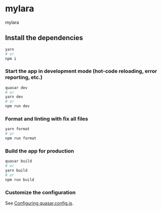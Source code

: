 # mylara

mylara

## Install the dependencies

```bash
yarn
# or
npm i
```

### Start the app in development mode (hot-code reloading, error reporting, etc.)

```bash
quasar dev
# or
yarn dev
# or
npm run dev
```

### Format and linting with fix all files

```bash
yarn format
# or
npm run format
```

### Build the app for production

```bash
quasar build
# or
yarn build
# or
npm run build
```

### Customize the configuration

See [Configuring quasar.config.js](https://v2.quasar.dev/quasar-cli-vite/quasar-config-js).
